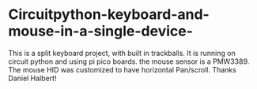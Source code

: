 # Circuitpython-keyboard-and-mouse-in-a-single-device-
This is a split keyboard project, with built in trackballs. 
It is running on circuit python and using pi pico boards.
the mouse sensor is a PMW3389.
The mouse HID was customized to have horizontal Pan/scroll. Thanks Daniel Halbert!
